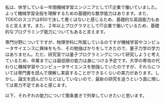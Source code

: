 私は、休学している一年間機械学習エンジニアとしてIT企業で働いていました。よって機械学習全般を理解するための基礎的な数学能力はあります。また、TOEICのスコアは850で決して悪くはないと感じるため、基礎的な英語能力もあると言えます。また、２年以上プログラマとしてIT企業で働いているため、基礎的なプログラミング能力についてもあると言えます。

専門分野についてですが、物理学科に所属しているのですが機械学習やコンピュータサイエンスに興味をもち、その勉強ばかりをしてきたので、量子力学の学力はありません。ただ、研究室では量子プログラミングについて研究しようと考えているため、卒業までには最低限の能力は身につける予定です。大学の専攻の代わりに機械学習やコンピュータサイエンスを勉強していたのですが、それらについては専門書を読んで理解し実装することができるくらいの実力があります。しかし、論文を読んだりなどはしていないので、最新の研究を追うという面に関しては実力不足であると感じます。

以下、それぞれの能力について箇条書きで列挙していきたいと思います。
